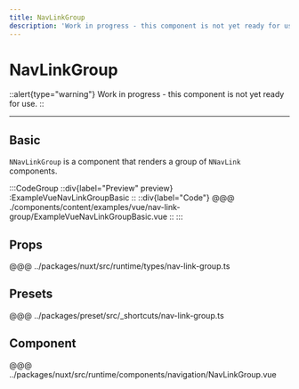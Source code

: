 ```yaml
---
title: NavLinkGroup
description: 'Work in progress - this component is not yet ready for use.'
---
```


# NavLinkGroup

::alert{type="warning"}
Work in progress - this component is not yet ready for use.
::

---

## Basic

`NNavLinkGroup` is a component that renders a group of `NNavLink` components. 

:::CodeGroup
::div{label="Preview" preview}
  :ExampleVueNavLinkGroupBasic
::
::div{label="Code"}
@@@ ./components/content/examples/vue/nav-link-group/ExampleVueNavLinkGroupBasic.vue
::
:::

## Props
@@@ ../packages/nuxt/src/runtime/types/nav-link-group.ts

## Presets
@@@ ../packages/preset/src/_shortcuts/nav-link-group.ts

## Component
@@@ ../packages/nuxt/src/runtime/components/navigation/NavLinkGroup.vue


